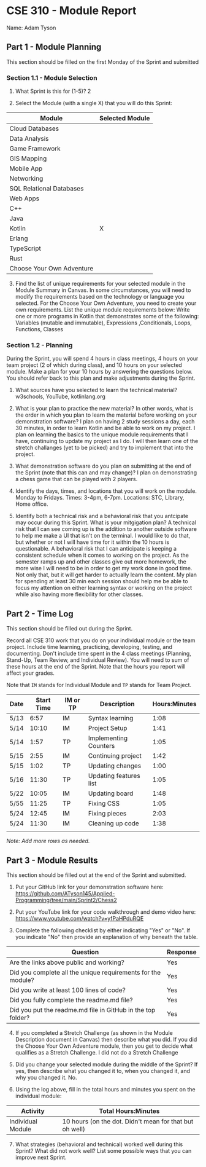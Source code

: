 # CSE 310 - Module Report

Name: Adam Tyson

## Part 1 - Module Planning

This section should be filled on the first Monday of the Sprint and submitted

### Section 1.1 - Module Selection

1. What Sprint is this for (1-5)?
2

2. Select the Module (with a single X) that you will do this Sprint:

|Module                   |Selected Module|
|-------------------------|---------------|
|Cloud Databases          |               |
|Data Analysis            |               |
|Game Framework           |               |
|GIS Mapping              |               |
|Mobile App               |               |
|Networking               |               |
|SQL Relational Databases |               |
|Web Apps                 |               |
|C++                      |               |
|Java                     |               |
|Kotlin                   |       X       |
|Erlang                   |               |
|TypeScript               |               |
|Rust                     |               |
|Choose Your Own Adventure|               |

3. Find the list of unique requirements for your selected module in the Module Summary in Canvas.  In some circumstances, you will need to modify the requirements based on the technology or language you selected.  For the Choose Your Own Adventure, you need to create your own requirements.  List the unique module requirements below:
Write one or more programs in Kotlin that demonstrates some of the following: Variables (mutable and immutable), Expressions ,Conditionals, Loops,
Functions, Classes

### Section 1.2 - Planning

During the Sprint, you will spend 4 hours in class meetings, 4 hours on your team project (2 of which during class), and 10 hours on your selected module.  Make a plan for your 10 hours by answering the questions below.  You should refer back to this plan and make adjustments during the Sprint.

1. What sources have you selected to learn the technical material?
w3schools, YouTube, kotlinlang.org

2. What is your plan to practice the new material?  In other words, what is the order in which you plan to learn the material before working on your demonstration software?
I plan on having 2 study sessions a day, each 30 minutes, in order to learn Kotlin and be able to work on my project. I plan on learning the basics to the 
unique module requirements that I have, continuing to update my project as I do. I will then learn one of the stretch challanges (yet to be picked) and
try to implement that into the project.

3. What demonstration software do you plan on submitting at the end of the Sprint (note that this can and may change)?
I plan on demonstrating a chess game that can be played with 2 players.

4. Identify the days, times, and locations that you will work on the module.
Monday to Fridays. Times: 3-4pm, 6-7pm. Locations: STC, Library, Home office.

5. Identify both a technical risk and a behavioral risk that you antcipate may occur during this Sprint.  What is your mitgigation plan?
A technical risk that I can see coming up is the addition to another outside software to help me make a UI that isn't on the terminal. I would like
to do that, but whether or not I will have time for it within the 10 hours is questionable. A behavioral risk that I can anticipate is keeping a consistent
schedule when it comes to working on the project. As the semester ramps up and other classes give out more homework, the more wise I will need to be
in order to get my work done in good time. Not only that, but it will get harder to actually learn the content. My plan for spending at least 30 min
each session should help me be able to focus my attention on either learning syntax or working on the project while also having more flexibility for other 
classes.

## Part 2 - Time Log

This section should be filled out during the Sprint. 

Record all CSE 310 work that you do on your individual module or the team project.  Include time learning, practicing, developing, testing, and documenting.  Don't include time spent in the 4 class meetings (Planning, Stand-Up, Team Review, and Individual Review).  You will need to sum of these hours at the end of the Sprint. Note that the hours you report will affect your grades.

Note that `IM` stands for Individual Module and `TP` stands for Team Project.  

| Date | Start Time | IM or TP | Description            | Hours:Minutes |
|------|------------|----------|------------------------|---------------|
| 5/13 | 6:57       | IM       | Syntax learning        | 1:08          |
| 5/14 | 10:10      | IM       | Project Setup          | 1:41          |
| 5/14 | 1:57       | TP       | Implementing Counters  | 1:05          |
| 5/15 | 2:55       | IM       | Continuing project     | 1:42          |
| 5/15 | 1:02       | TP       | Updating changes       | 1:00          |
| 5/16 | 11:30      | TP       | Updating features list | 1:05          |
| 5/22 | 10:05      | IM       | Updating board         | 1:48          |
| 5/55 | 11:25      | TP       | Fixing CSS             | 1:05          |
| 5/24 | 12:45      | IM       | Fixing pieces          | 2:03          |
| 5/24 | 11:30      | IM       | Cleaning up code       | 1:38          |
|      |            |          |                        |               |

_Note: Add more rows as needed._


## Part 3 - Module Results

This section should be filled out at the end of the Sprint and submitted.

1. Put your GitHub link for your demonstration software here:
   https://github.com/ATyson145/Applied-Programming/tree/main/Sprint2/Chess2

2. Put your YouTube link for your code walkthrough and demo video here:
   https://www.youtube.com/watch?v=yfPaHPduRQE

3. Complete the following checklist by either indicating "Yes" or "No". If you indicate "No" then provide an explanation of why beneath the table.

|Question                                                    | Response |
|------------------------------------------------------------|----------|
|Are the links above public and working?                     | Yes      |
|Did you complete all the unique requirements for the module?| Yes      |
|Did you write at least 100 lines of code?                   | Yes      |
|Did you fully complete the readme.md file?                  | Yes      |
|Did you put the readme.md file in GitHub in the top folder? | Yes      |

4. If you completed a Stretch Challenge (as shown in the Module Description document in Canvas) then describe what you did.  If you did the Choose Your Own Adventure module, then you get to decide what qualifies as a Stretch Challenge.
I did not do a Stretch Challenge

5. Did you change your selected module during the middle of the Sprint?  If yes, then describe what you changed it to, when you changed it, and why you changed it.
No.

6. Using the log above, fill in the total hours and minutes you spent on the individual module:

|Activity         | Total Hours:Minutes                                     |
|-----------------|---------------------------------------------------------|
|Individual Module| 10 hours (on the dot. Didn't mean for that but oh well) |

7. What strategies (behavioral and technical) worked well during this Sprint?  What did not work well?  List some possible ways that you can improve next Sprint.

